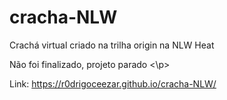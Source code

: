 # cracha-NLW
Crachá virtual criado na trilha origin na NLW Heat
<p> Não foi finalizado, projeto parado <\p>

Link: https://r0drigoceezar.github.io/cracha-NLW/
